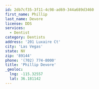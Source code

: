```yaml
---
id: 2db7cf35-3f11-4c98-ad69-344a689d3460
first_name: Phillip
last_name: Devore
license: DDS
services:
  - Dentist
category: Dentists
address: '201 Luxaire Ct'
city: 'Las Vegas'
state: NV
zip: '89144'
phone: '(702) 774-8000'
title: 'Phillip Devore'
_geoloc:
  lng: -115.32557
  lat: 36.181142
---
```

